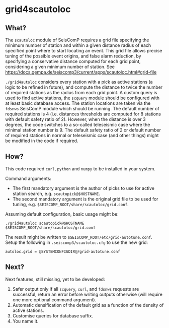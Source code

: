 # grid4scautoloc
## What?
The `scautoloc` module of SeisComP requires a grid file specifying the minimum number of station and within a given distance radius of each specified point where to start locating an event.
This grid file allows precise tuning of the possible event origins, and false alarm reduction, by specifying a conservative distance computed for each grid point, considering a given minimum number of station.
See https://docs.gempa.de/seiscomp3/current/apps/scautoloc.html#grid-file

`./grid4autoloc` considers every station with a pick as active stations (a logic to be refined in future), and compute the distance to twice the number of required stations as the radius from each grid point.
A custom query is used to find active stations, the `scquery` module should be configured with at least basic database access.
The station locations are taken via the `fdsnws` SeisComP module which should be running.
The default number of required stations is 4 (i.e. distances thresholds are computed for 8 stations with default safety ratio of 2).
However, when the distance is over 3 degrees, the code switches to a so-called teleseismic case where the minimal station number is 9.
The default safety ratio of 2 or default number of required stations in normal or teleseismic case (and other things) might be modified in the code if required.

## How?
This code required `curl`, `python` and `numpy` to be installed in your system.

Command arguments:
- The first mandatory argument is the author of picks to use for active station search, e.g. `scautopick@$HOSTNAME`.
- The second mandatory argument is the original grid file to be used for tuning, e.g. `$SEISCOMP_ROOT/share/scautoloc/grid.conf`.

Assuming default configuration, basic usage might be:
```
./grid4autoloc scautopick@$HOSTNAME $SEISCOMP_ROOT/share/scautoloc/grid.conf
```

The result might be written to `$SEISCOMP_ROOT/etc/grid-autotune.conf`.
Setup the following in `.seiscomp3/scautoloc.cfg` to use the new grid:
```
autoloc.grid = @SYSTEMCONFIGDIR@/grid-autotune.conf
```

## Next?
Next features, still missing, yet to be developed:
1. Safer output only if all `scquery`, `curl`, and `fdsnws` requests are successful, return an error before writing outputs otherwise (will require one more optional command argument).
2. Automatic densification of the default grid as a function of the density of active stations.
3. Customise queries for database suffix.
4. You name it.
